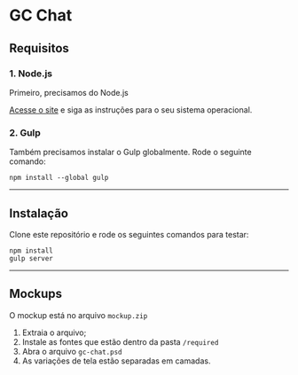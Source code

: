 # GC Chat

## Requisitos

### 1. Node.js

Primeiro, precisamos do Node.js

[Acesse o site](https://nodejs.org/) e siga as instruções para o seu sistema operacional.

### 2. Gulp

Também precisamos instalar o Gulp globalmente. Rode o seguinte comando:

```
npm install --global gulp
```

---

## Instalação

Clone este repositório e rode os seguintes comandos para testar:

```
npm install
gulp server
```

---

## Mockups

O mockup está no arquivo `mockup.zip`

1. Extraia o arquivo;
2. Instale as fontes que estão dentro da pasta `/required`
3. Abra o arquivo `gc-chat.psd`
4. As variações de tela estão separadas em camadas.
